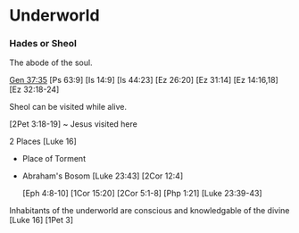 # Underworld
### Hades or Sheol

The abode of the soul.

[Gen 37:35]()
[Ps 63:9]
[Is 14:9]
[Is 44:23]
[Ez 26:20]
[Ez 31:14]
[Ez 14:16,18]
[Ez 32:18-24]


Sheol can be visited while alive.


[2Pet 3:18-19] ~ Jesus visited here 

2 Places [Luke 16]
- Place of Torment
- Abraham's Bosom
  [Luke 23:43]
  [2Cor 12:4]

  [Eph 4:8-10]
  [1Cor 15:20]
  [2Cor 5:1-8]
  [Php 1:21]
  [Luke 23:39-43]

Inhabitants of the underworld are conscious and knowledgable of the divine
  [Luke 16]
  [1Pet 3]